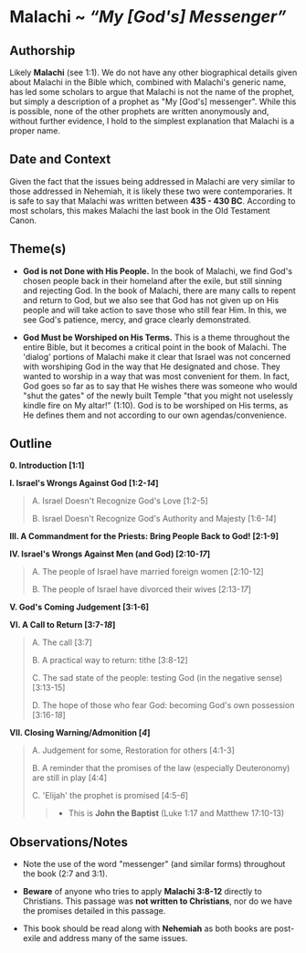 # Malachi ~ *“My [God's] Messenger”*


## Authorship
Likely **Malachi** (see 1:1). We do not have any other biographical details given about Malachi in the Bible which, combined with Malachi's generic name, has led some scholars to argue that Malachi is not the name of the prophet, but simply a description of a prophet as "My [God's] messenger". While this is possible, none of the other prophets are written anonymously and, without further evidence, I hold to the simplest explanation that Malachi is a proper name.


## Date and Context
Given the fact that the issues being addressed in Malachi are very similar to those addressed in Nehemiah, it is likely these two were contemporaries. It is safe to say that Malachi was written between **435 - 430 BC**. According to most scholars, this makes Malachi the last book in the Old Testament Canon.


## Theme(s)
- **God is not Done with His People.** In the book of Malachi, we find God's chosen people back in their homeland after the exile, but still sinning and rejecting God. In the book of Malachi, there are many calls to repent and return to God, but we also see that God has not given up on His people and will take action to save those who still fear Him. In this, we see God's patience, mercy, and grace clearly demonstrated.

- **God Must be Worshiped on His Terms.** This is a theme throughout the entire Bible, but it becomes a critical point in the book of Malachi. The 'dialog' portions of Malachi make it clear that Israel was not concerned with worshiping God in the way that He designated and chose. They wanted to worship in a way that was most convenient for them. In fact, God goes so far as to say that He wishes there was someone who would "shut the gates" of the newly built Temple "that you might not uselessly kindle fire on My altar!" (1:10). God is to be worshiped on His terms, as He defines them and not according to our own agendas/convenience.


## Outline
**0. Introduction  [1:1]**

**I. Israel's Wrongs Against God  [1:2-*14*]**

  > A. Israel Doesn't Recognize God's Love  [1:2-5]
  > 
  > B. Israel Doesn't Recognize God's Authority and Majesty  [1:6-*14*]

**III. A Commandment for the Priests: Bring People Back to God!  [2:1-9]**

**IV. Israel's Wrongs Against Men (and God)  [2:10-*17*]**

  > A. The people of Israel have married foreign women [2:10-12]
  > 
  > B. The people of Israel have divorced their wives  [2:13-*17*]

**V. God's Coming Judgement  [3:1-6]**

**VI. A Call to Return  [3:7-*18*]**

  > A. The call  [3:7]
  > 
  > B. A practical way to return: tithe  [3:8-12]
  > 
  > C. The sad state of the people: testing God (in the negative sense)  [3:13-15]
  > 
  > D. The hope of those who fear God: becoming God's own possession  [3:16-*18*]

**VII. Closing Warning/Admonition  [*4*]**

  > A. Judgement for some, Restoration for others  [4:1-3]
  > 
  > B. A reminder that the promises of the law (especially Deuteronomy) are still in play  [4:4]
  > 
  > C. 'Elijah' the prophet is promised  [4:5-*6*]
  > > - This is **John the Baptist** (Luke 1:17 and Matthew 17:10-13)


## Observations/Notes
  - Note the use of the word "messenger" (and similar forms) throughout the book (2:7 and 3:1).

  - **Beware** of anyone who tries to apply **Malachi 3:8-12** directly to Christians. This passage was **not written to Christians**, nor do we have the promises detailed in this passage.

  - This book should be read along with **Nehemiah** as both books are post-exile and address many of the same issues.
